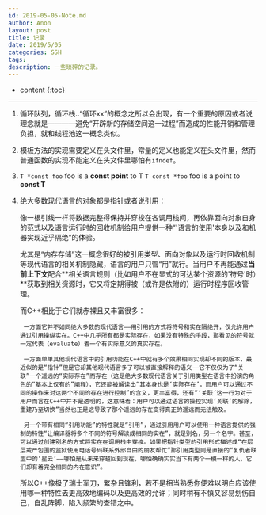 ```yaml
---
id: 2019-05-05-Note.md
author: Anon
layout: post
title: 记录
date: 2019/5/05
categories: SSH
tags: 
description: 一些琐碎的记录。
---
```


* content
{:toc}

___

1. 循环队列，循环栈..“循环xx”的概念之所以会出现，有一个重要的原因或者说理念就是————避免“开辟新的存储空间这一过程”而造成的性能开销和管理负担，就和线程池这一概念类似。

2. 模板方法的实现需要定义在头文件里，常量的定义也能定义在头文件里，然而普通函数的实现不能定义在头文件里哪怕有`ifndef`。

3.  `T *const foo` foo is a **const point** to T
    `T const *foo` foo is a point to **const T** 

4. 绝大多数现代语言的对象都是指针或者说引用：

    像一根引线一样将数据完整得保持并穿梭在各调用栈间，再依靠面向对象自身的范式以及语言运行时的回收机制给用户提供一种“'语言的使用'本身以及和机器实现近乎隔绝”的体验。
    
    尤其是“内存存储”这一概念很好的被引用类型、面向对象以及运行时回收机制等现代语言的相关机制隐藏，语言的用户只管“用”就行。当用户不再能通过**当前上下文**配合**相关语言规则（比如用户不在显式的可达某个资源的'符号'时）**获取到相关资源时，它又将定期得被（或许是依附的）运行时程序回收管理。

    而C++相比于它们就赤裸且又丰富很多：
    
        一方面它并不如同绝大多数的现代语言——用引用的方式将符号和实在隔绝开，仅允许用户通过引用操纵实在。C++中几乎所有都是实际存在，如果没有特殊的手段，那看见的符号就一定代表（evaluate）着一个有实际意义的真实存在。

        一方面单单其他现代语言中的引用功能在C++中就有多个效果相同实现却不同的版本，最近似的是“指针”但是它却其他现代语言多了可以被直接解释的语义——它不仅仅为了“关联”一个遥远的“实际存在”而存在（这是绝大多数现代语言关于引用类型在语言中扮演的角色的“基本上仅有的”阐释），它还能被解读出“其本身也是‘实际存在’，而用户可以通过不同的操作来对这两个不同的存在进行控制”的含义，更丰富得，还有“‘关联’这一行为对于用户而言在C++中并不是透明的，这意味着：用户可以通过语言的操控实现‘关联’的解除，重建乃至切换”当然也正是这导致了那个遥远的存在变得真正的遥远而无法触及。

        另一个带有相同“引用功能”的特性就是“引用”，通过引用用户可以使用一种语言提供的强制的特性“让编译器将多个不同的符号解读成相同的实在”，就是别名，另一个名字。甚至，可以通过创建别名的方式将实在在调用栈中穿梭。如果把指针类型的引用形式描述成“在层层戒严包围的监狱使用电话号码联系外部自由的朋友帮忙”那引用类型则是直接的“复仇者联盟中的‘星云’——哪怕是从未来穿越回到现在，哪怕确确实实当下有两个一模一样的人，它们却有着完全相同的内在意识”。

    所以C++像极了瑞士军刀，繁杂且锋利，若不是相当熟悉你便难以明白应该使用哪一种特性去更高效地编码以及更高效的允许；同时稍有不慎又容易划伤自己，自乱阵脚，陷入频繁的查错之中。

